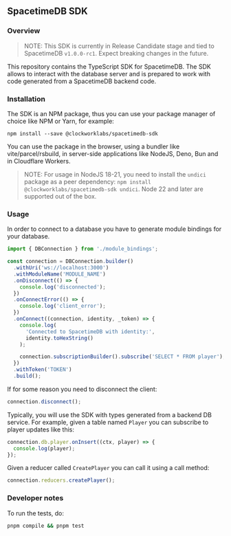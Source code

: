 ## SpacetimeDB SDK

### Overview

> NOTE: This SDK is currently in Release Candidate stage and tied to SpacetimeDB `v1.0.0-rc1`. Expect breaking changes in the future.

This repository contains the TypeScript SDK for SpacetimeDB. The SDK allows to interact with the database server and is prepared to work with code generated from a SpacetimeDB backend code.

### Installation

The SDK is an NPM package, thus you can use your package manager of choice like NPM or Yarn, for example:

```
npm install --save @clockworklabs/spacetimedb-sdk
```

You can use the package in the browser, using a bundler like vite/parcel/rsbuild, in server-side applications like NodeJS, Deno, Bun and in Cloudflare Workers.

> NOTE: For usage in NodeJS 18-21, you need to install the `undici` package as a peer dependency: `npm install @clockworklabs/spacetimedb-sdk undici`. Node 22 and later are supported out of the box.

### Usage

In order to connect to a database you have to generate module bindings for your database.

```ts
import { DBConnection } from './module_bindings';

const connection = DBConnection.builder()
  .withUri('ws://localhost:3000')
  .withModuleName('MODULE_NAME')
  .onDisconnect(() => {
    console.log('disconnected');
  })
  .onConnectError(() => {
    console.log('client_error');
  })
  .onConnect((connection, identity, _token) => {
    console.log(
      'Connected to SpacetimeDB with identity:',
      identity.toHexString()
    );

    connection.subscriptionBuilder().subscribe('SELECT * FROM player');
  })
  .withToken('TOKEN')
  .build();
```

If for some reason you need to disconnect the client:

```ts
connection.disconnect();
```

Typically, you will use the SDK with types generated from a backend DB service. For example, given a table named `Player` you can subscribe to player updates like this:

```ts
connection.db.player.onInsert((ctx, player) => {
  console.log(player);
});
```

Given a reducer called `CreatePlayer` you can call it using a call method:

```ts
connection.reducers.createPlayer();
```

### Developer notes

To run the tests, do:

```sh
pnpm compile && pnpm test
```
